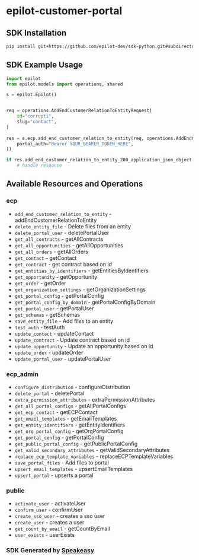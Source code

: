 # epilot-customer-portal

<!-- Start SDK Installation -->
## SDK Installation

```bash
pip install git+https://github.com/epilot-dev/sdk-python.git#subdirectory=customer_portal
```
<!-- End SDK Installation -->

## SDK Example Usage
<!-- Start SDK Example Usage -->
```python
import epilot
from epilot.models import operations, shared

s = epilot.Epilot()


req = operations.AddEndCustomerRelationToEntityRequest(
    id="corrupti",
    slug="contact",
)
    
res = s.ecp.add_end_customer_relation_to_entity(req, operations.AddEndCustomerRelationToEntitySecurity(
    portal_auth="Bearer YOUR_BEARER_TOKEN_HERE",
))

if res.add_end_customer_relation_to_entity_200_application_json_object is not None:
    # handle response
```
<!-- End SDK Example Usage -->

<!-- Start SDK Available Operations -->
## Available Resources and Operations


### ecp

* `add_end_customer_relation_to_entity` - addEndCustomerRelationToEntity
* `delete_entity_file` - Delete files from an entity
* `delete_portal_user` - deletePortalUser
* `get_all_contracts` - getAllContracts
* `get_all_opportunities` - getAllOpportunities
* `get_all_orders` - getAllOrders
* `get_contact` - getContact
* `get_contract` - get contract based on id
* `get_entities_by_identifiers` - getEntitiesByIdentifiers
* `get_opportunity` - getOpportunity
* `get_order` - getOrder
* `get_organization_settings` - getOrganizationSettings
* `get_portal_config` - getPortalConfig
* `get_portal_config_by_domain` - getPortalConfigByDomain
* `get_portal_user` - getPortalUser
* `get_schemas` - getSchemas
* `save_entity_file` - Add files to an entity
* `test_auth` - testAuth
* `update_contact` - updateContact
* `update_contract` - Update contract based on id
* `update_opportunity` - Update an opportunity based on id
* `update_order` - updateOrder
* `update_portal_user` - updatePortalUser

### ecp_admin

* `configure_distribution` - configureDistribution
* `delete_portal` - deletePortal
* `extra_permission_attributes` - extraPermissionAttributes
* `get_all_portal_configs` - getAllPortalConfigs
* `get_ecp_contact` - getECPContact
* `get_email_templates` - getEmailTemplates
* `get_entity_identifiers` - getEntityIdentifiers
* `get_org_portal_config` - getOrgPortalConfig
* `get_portal_config` - getPortalConfig
* `get_public_portal_config` - getPublicPortalConfig
* `get_valid_secondary_attributes` - getValidSecondaryAttributes
* `replace_ecp_template_variables` - replaceECPTemplateVariables
* `save_portal_files` - Add files to portal
* `upsert_email_templates` - upsertEmailTemplates
* `upsert_portal` - upserts a portal

### public

* `activate_user` - activateUser
* `confirm_user` - confirmUser
* `create_sso_user` - creates a sso user
* `create_user` - creates a user
* `get_count_by_email` - getCountByEmail
* `user_exists` - userExists
<!-- End SDK Available Operations -->

### SDK Generated by [Speakeasy](https://docs.speakeasyapi.dev/docs/using-speakeasy/client-sdks)
